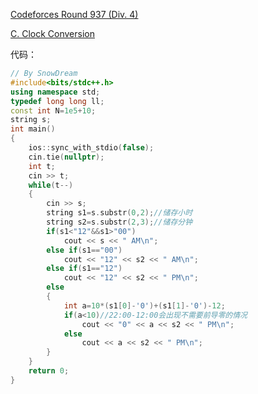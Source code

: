 [Codeforces Round 937 (Div. 4)](https://codeforces.com/contest/1950)

[C. Clock Conversion](https://codeforces.com/contest/1950/problem/C)

代码：

```cpp
// By SnowDream
#include<bits/stdc++.h>
using namespace std;
typedef long long ll;
const int N=1e5+10;
string s;
int main()
{
    ios::sync_with_stdio(false);
    cin.tie(nullptr);
    int t;
    cin >> t;
    while(t--)
    {
        cin >> s;
        string s1=s.substr(0,2);//储存小时
        string s2=s.substr(2,3);//储存分钟
        if(s1<"12"&&s1>"00")
            cout << s << " AM\n";
        else if(s1=="00")
            cout << "12" << s2 << " AM\n";
        else if(s1=="12")
            cout << "12" << s2 << " PM\n";
        else
        {
            int a=10*(s1[0]-'0')+(s1[1]-'0')-12;
            if(a<10)//22:00-12:00会出现不需要前导零的情况
                cout << "0" << a << s2 << " PM\n";
            else
                cout << a << s2 << " PM\n";
        }
    }
    return 0;
}
```



